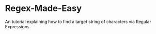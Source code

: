 # Regex-Made-Easy
An tutorial explaining how to find a target string of characters via Regular Expressions
